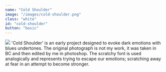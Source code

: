 ```yaml
---
name: "Cold Shoulder"
image: "/images/cold-shoulder.png"
class: "white"
id: "cold-shoulder"
button: "basic"
---
```


![](/images/cs-og-photo.png)
'Cold Shoulder' is an early project designed to evoke dark emotions with blues undertones. The original photograph is not my work, it was taken in BC and then edited by me in photoshop. The scratchy font is used analogically and represents trying to escape our emotions; scratching away at fear in an attempt to become stronger.
